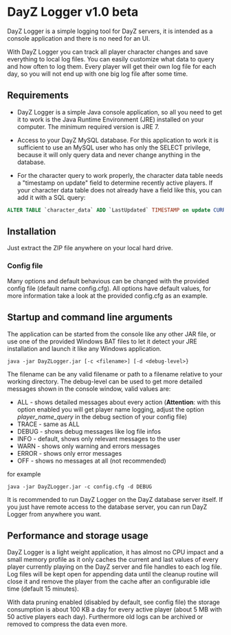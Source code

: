 DayZ Logger v1.0 beta
=====================

DayZ Logger is a simple logging tool for DayZ servers, it is intended as a console application and there is no need for an UI.

With DayZ Logger you can track all player character changes and save everything to local log files. You can easily customize what data to query and how often to log them. Every player will get their own log file for each day, so you will not end up with one big log file after some time.

## Requirements
* DayZ Logger is a simple Java console application, so all you need to get it to work is the Java Runtime Environment (JRE) installed on your computer. The minimum required version is JRE 7.

* Access to your DayZ MySQL database. For this application to work it is sufficient to use an MySQL user who has only the SELECT privilege, because it will only query data and never change anything in the database.

* For the character query to work properly, the character data table needs a "timestamp on update" field to determine recently active players. If your character data table does not already have a field like this, you can add it with a SQL query:
```sql
ALTER TABLE `character_data` ADD `LastUpdated` TIMESTAMP on update CURRENT_TIMESTAMP NOT NULL DEFAULT CURRENT_TIMESTAMP;
```

## Installation
Just extract the ZIP file anywhere on your local hard drive.

### Config file
Many options and default behavious can be changed with the provided config file (default name config.cfg).
All options have default values, for more information take a look at the provided config.cfg as an example.

## Startup and command line arguments
The application can be started from the console like any other JAR file, or use one of the provided Windows BAT files to let it detect your JRE installation and launch it like any Windows application.

```
java -jar DayZLogger.jar [-c <filename>] [-d <debug-level>}
```
The filename can be any valid filename or path to a filename relative to your working directory.
The debug-level can be used to get more detailed messages shown in the console window, valid values are:
- ALL - shows detailed messages about every action (**Attention**: with this option enabled you will get player name logging, adjust the option *player_name_query* in the debug section of your config file)
- TRACE - same as ALL
- DEBUG - shows debug messages like log file infos
- INFO - default, shows only relevant messages to the user
- WARN - shows only warning and errors messages
- ERROR - shows only error messages
- OFF - shows no messages at all (not recommended)

for example
```
java -jar DayZLogger.jar -c config.cfg -d DEBUG
```

It is recommended to run DayZ Logger on the DayZ database server itself. If you just have remote access to the database server, you can run DayZ Logger from anywhere you want.

## Performance and storage usage
DayZ Logger is a light weight application, it has almost no CPU impact and a small memory profile as it only caches the current and last values of every player currently playing on the DayZ server and file handles to each log file. Log files will be kept open for appending data until the cleanup routine will close it and remove the player from the cache after an configurable idle time (default 15 minutes).

With data pruning enabled (disabled by default, see config file) the storage consumption is about 100 KB a day for every active player (about 5 MB with 50 active players each day). Furthermore old logs can be archived or removed to compress the data even more.
